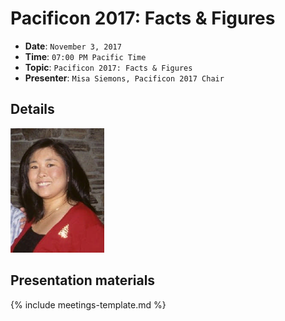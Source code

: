 # Pacificon 2017: Facts & Figures

* **Date**: `November 3, 2017`
* **Time**: `07:00 PM Pacific Time`
* **Topic**: `Pacificon 2017: Facts & Figures`
* **Presenter**: `Misa Siemons, Pacificon 2017 Chair`

## Details

![KJ6BUE.png](/meetings/2017/KJ6BUE.png)

## Presentation materials

{% include meetings-template.md %}

